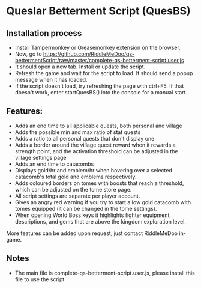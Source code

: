 # Queslar Betterment Script (QuesBS)

## Installation process

-   Install Tampermonkey or Greasemonkey extension on the browser.
-   Now, go to https://github.com/RiddleMeDoo/qs-bettermentScript/raw/master/complete-qs-betterment-script.user.js
-   It should open a new tab. Install or update the script.
-   Refresh the game and wait for the script to load. It should send a popup message when it has loaded.
-   If the script doesn't load, try refreshing the page with ctrl+F5. If that doesn't work, enter startQuesBS() into the console for a manual start.

## Features:

-   Adds an end time to all applicable quests, both personal and village
-   Adds the possible min and max ratio of stat quests
-   Adds a ratio to all personal quests that don't display one
-   Adds a border around the village quest reward when it rewards a strength point, and the activation threshold can be adjusted in the village settings page
-   Adds an end time to catacombs
-   Displays gold/hr and emblem/hr when hovering over a selected catacomb's total gold and emblems respectively.
-   Adds coloured borders on tomes with boosts that reach a threshold, which can be adjusted on the tome store page.
-   All script settings are separate per player account.
-   Gives an angry red warning if you try to start a low gold catacomb with tomes equipped (it can be changed in the tome settings).
-   When opening World Boss keys it highlights fighter equipment, descriptions, and gems that are above the kingdom exploration level.

More features can be added upon request, just contact RiddleMeDoo in-game.

## Notes

-   The main file is complete-qs-betterment-script.user.js, please install this file to use the script.
